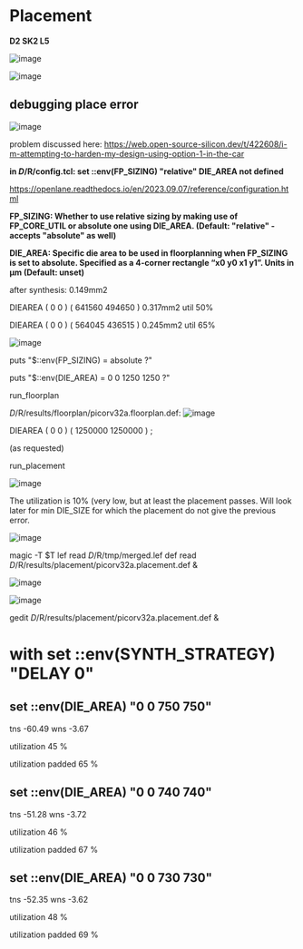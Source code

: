 # Placement

**D2 SK2 L5**


![image](https://github.com/user-attachments/assets/0a8d91c2-9abc-4be2-8d1f-e0df4250f36a)

![image](https://github.com/user-attachments/assets/66ceefbb-6809-4455-aff8-09798300d1d2)


## debugging place error

![image](https://github.com/user-attachments/assets/fca8b0a7-b080-447a-9607-d4e0da1415a6)

problem discussed here: https://web.open-source-silicon.dev/t/422608/i-m-attempting-to-harden-my-design-using-option-1-in-the-car

**in $D/$R/config.tcl:
set ::env(FP_SIZING) "relative"
DIE_AREA not defined**

https://openlane.readthedocs.io/en/2023.09.07/reference/configuration.html

**FP_SIZING: Whether to use relative sizing by making use of FP_CORE_UTIL or absolute one using DIE_AREA.
(Default: "relative" - accepts "absolute" as well)**

**DIE_AREA: Specific die area to be used in floorplanning when FP_SIZING is set to absolute. Specified as a 4-corner rectangle “x0 y0 x1 y1”. Units in μm
(Default: unset)**

after synthesis: 0.149mm2

DIEAREA ( 0 0 ) ( 641560 494650 )    0.317mm2   util 50%

DIEAREA ( 0 0 ) ( 564045 436515 )    0.245mm2   util 65%

![image](https://github.com/user-attachments/assets/ba9178f1-b531-44ff-be9c-f0e0e52c07c3)

puts "$::env(FP_SIZING) = absolute ?"

puts "$::env(DIE_AREA) = 0 0 1250 1250 ?"

run_floorplan

$D/$R/results/floorplan/picorv32a.floorplan.def:
![image](https://github.com/user-attachments/assets/8765f2d9-997d-41d1-adc1-dfe08805c69d)

DIEAREA ( 0 0 ) ( 1250000 1250000 ) ;

(as requested)

run_placement

![image](https://github.com/user-attachments/assets/23247c9c-9beb-4d48-8609-b536c08e4200)

The utilization is 10% (very low, but at least the placement passes. 
Will look later for min DIE_SIZE for which the placement do not give the previous error.


![image](https://github.com/user-attachments/assets/8614ef12-ec08-4086-86b8-c40653be93aa)


magic -T $T lef read $D/$R/tmp/merged.lef def read $D/$R/results/placement/picorv32a.placement.def &

![image](https://github.com/user-attachments/assets/78566019-a6cd-4a2a-a948-75e58ffbe926)

![image](https://github.com/user-attachments/assets/45774d7e-96fa-41d0-a278-1d3161727e41)


gedit $D/$R/results/placement/picorv32a.placement.def &



# with  set ::env(SYNTH_STRATEGY) "DELAY 0"


## set ::env(DIE_AREA) "0 0 750 750"

tns -60.49 wns -3.67

utilization                45 %

utilization padded         65 %



## set ::env(DIE_AREA) "0 0 740 740"

tns -51.28 wns -3.72

utilization                46 %

utilization padded         67 %



## set ::env(DIE_AREA) "0 0 730 730"

tns -52.35 wns -3.62

utilization                48 %

utilization padded         69 %













